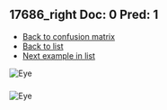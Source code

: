 ## 17686_right Doc: 0 Pred: 1
- [Back to confusion matrix](https://github.com/juliandewit/kaggle_retinopathy/blob/master/matrix.md)
- [Back to list](https://github.com/juliandewit/kaggle_retinopathy/blob/master/lists/01/list.md)
- [Next example in list](https://github.com/juliandewit/kaggle_retinopathy/blob/master/lists/01/17/17762_left.md)

![Eye](https://retinopaty.blob.core.windows.net/size1024/17686_right_0.jpeg)

### 

![Eye]()
